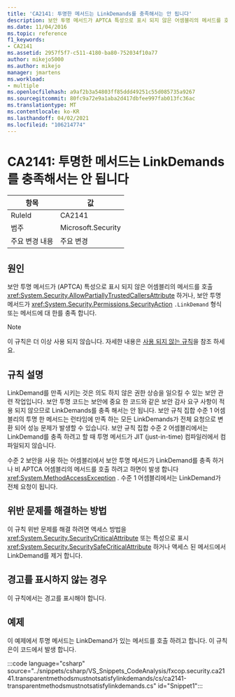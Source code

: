 ```yaml
---
title: 'CA2141: 투명한 메서드는 LinkDemands를 충족해서는 안 됩니다'
description: 보안 투명 메서드가 APTCA 특성으로 표시 되지 않은 어셈블리의 메서드를 호출 하거나, 보안 투명 메서드가 형식 또는 메서드에 대 한 LinkDemand를 충족 합니다.
ms.date: 11/04/2016
ms.topic: reference
f1_keywords:
- CA2141
ms.assetid: 2957f5f7-c511-4180-ba80-752034f10a77
author: mikejo5000
ms.author: mikejo
manager: jmartens
ms.workload:
- multiple
ms.openlocfilehash: a9af2b3a54803ff85ddd49251c55d085735a9267
ms.sourcegitcommit: 80fc9a72e9a1aba2d417dbfee997fab013fc36ac
ms.translationtype: MT
ms.contentlocale: ko-KR
ms.lasthandoff: 04/02/2021
ms.locfileid: "106214774"
---
```

# <a name="ca2141transparent-methods-must-not-satisfy-linkdemands"></a>CA2141: 투명한 메서드는 LinkDemands를 충족해서는 안 됩니다

|항목|값|
|-|-|
|RuleId|CA2141|
|범주|Microsoft.Security|
|주요 변경 내용|주요 변경|

## <a name="cause"></a>원인
보안 투명 메서드가 (APTCA) 특성으로 표시 되지 않은 어셈블리의 메서드를 호출 <xref:System.Security.AllowPartiallyTrustedCallersAttribute> 하거나, 보안 투명 메서드가 <xref:System.Security.Permissions.SecurityAction> `.LinkDemand` 형식 또는 메서드에 대 한를 충족 합니다.

> [!NOTE]
> 이 규칙은 더 이상 사용 되지 않습니다. 자세한 내용은 [사용 되지 않는 규칙](fxcop-unported-deprecated-rules.md)을 참조 하세요.

## <a name="rule-description"></a>규칙 설명
LinkDemand를 만족 시키는 것은 의도 하지 않은 권한 상승을 일으킬 수 있는 보안 관련 작업입니다. 보안 투명 코드는 보안에 중요 한 코드와 같은 보안 감사 요구 사항이 적용 되지 않으므로 LinkDemands를 충족 해서는 안 됩니다. 보안 규칙 집합 수준 1 어셈블리의 투명 한 메서드는 런타임에 만족 하는 모든 LinkDemands가 전체 요청으로 변환 되어 성능 문제가 발생할 수 있습니다. 보안 규칙 집합 수준 2 어셈블리에서는 LinkDemand를 충족 하려고 할 때 투명 메서드가 JIT (just-in-time) 컴파일러에서 컴파일되지 않습니다.

수준 2 보안을 사용 하는 어셈블리에서 보안 투명 메서드가 LinkDemand를 충족 하거나 비 APTCA 어셈블리의 메서드를 호출 하려고 하면이 발생 합니다 <xref:System.MethodAccessException> . 수준 1 어셈블리에서는 LinkDemand가 전체 요청이 됩니다.

## <a name="how-to-fix-violations"></a>위반 문제를 해결하는 방법
이 규칙 위반 문제를 해결 하려면 액세스 방법을 <xref:System.Security.SecurityCriticalAttribute> 또는 특성으로 표시 <xref:System.Security.SecuritySafeCriticalAttribute> 하거나 액세스 된 메서드에서 LinkDemand를 제거 합니다.

## <a name="when-to-suppress-warnings"></a>경고를 표시하지 않는 경우
이 규칙에서는 경고를 표시해야 합니다.

## <a name="example"></a>예제
이 예제에서 투명 메서드는 LinkDemand가 있는 메서드를 호출 하려고 합니다. 이 규칙은이 코드에서 발생 합니다.

:::code language="csharp" source="../snippets/csharp/VS_Snippets_CodeAnalysis/fxcop.security.ca2141.transparentmethodsmustnotsatisfylinkdemands/cs/ca2141-transparentmethodsmustnotsatisfylinkdemands.cs" id="Snippet1":::
